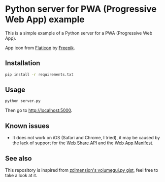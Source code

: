 
# Python server for PWA (Progressive Web App) example

This is a simple example of a Python server for a PWA (Progressive Web App).

App icon from [Flaticon](https://www.flaticon.com/fr/icones-gratuites/application) by [Freepik](https://www.flaticon.com/fr/auteurs/freepik).

## Installation

```bash
pip install -r requirements.txt
```

## Usage

```bash
python server.py
```

Then go to [http://localhost:5000](http://localhost:5000).

## Known issues

- It does not work on iOS (Safari and Chrome, I tried), it may be caused by the lack of support for the [Web Share API](https://developer.mozilla.org/en-US/docs/Web/API/Navigator/share) and the [Web App Manifest](https://developer.mozilla.org/en-US/docs/Web/Manifest).

## See also

This repository is inspired from [zdimension's volumegui.py gist](https://gist.github.com/zdimension/2b193e5d1ba403aa1ad1f570becd5399), feel free to take a look at it.
